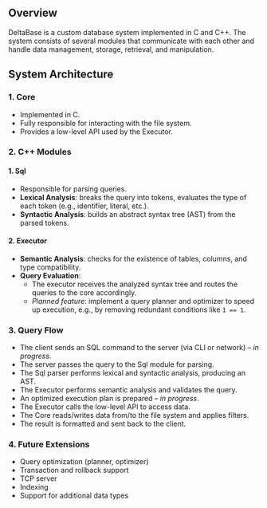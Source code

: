 ## Overview

DeltaBase is a custom database system implemented in C and C++. The system consists of several modules that communicate with each other and handle data management, storage, retrieval, and manipulation.

## System Architecture

### 1. Core

- Implemented in C.
- Fully responsible for interacting with the file system.
- Provides a low-level API used by the Executor.

### 2. C++ Modules

#### 1. Sql

- Responsible for parsing queries.
- **Lexical Analysis**: breaks the query into tokens, evaluates the type of each token (e.g., identifier, literal, etc.).
- **Syntactic Analysis**: builds an abstract syntax tree (AST) from the parsed tokens.

#### 2. Executor

- **Semantic Analysis**: checks for the existence of tables, columns, and type compatibility.
- **Query Evaluation**:
  - The executor receives the analyzed syntax tree and routes the queries to the core accordingly.
  - *Planned feature*: implement a query planner and optimizer to speed up execution, e.g., by removing redundant conditions like `1 == 1`.

### 3. Query Flow

- The client sends an SQL command to the server (via CLI or network) – *in progress*.
- The server passes the query to the Sql module for parsing.
- The Sql parser performs lexical and syntactic analysis, producing an AST.
- The Executor performs semantic analysis and validates the query.
- An optimized execution plan is prepared – *in progress*.
- The Executor calls the low-level API to access data.
- The Core reads/writes data from/to the file system and applies filters.
- The result is formatted and sent back to the client.

### 4. Future Extensions

- Query optimization (planner, optimizer)
- Transaction and rollback support
- TCP server
- Indexing
- Support for additional data types
